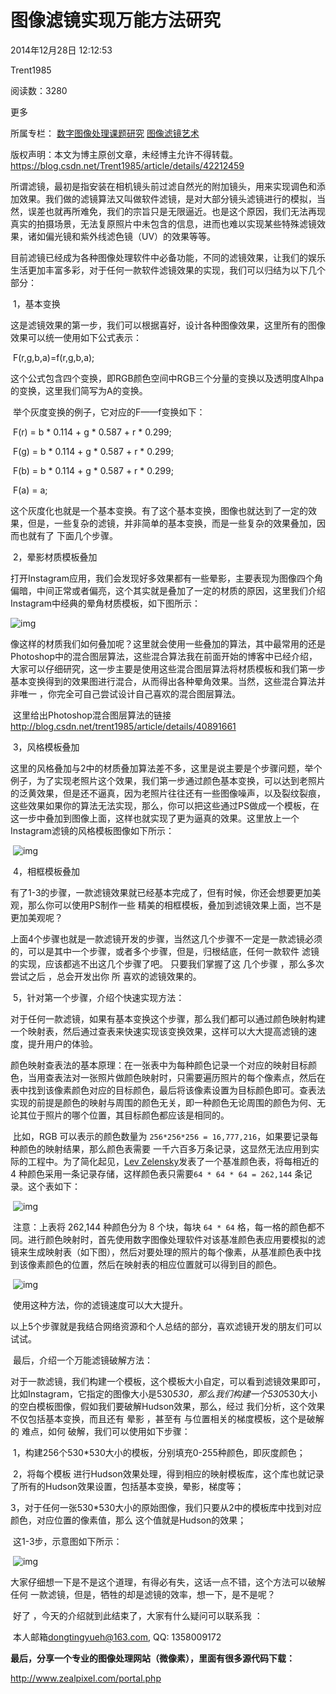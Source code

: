 # 图像滤镜实现万能方法研究

2014年12月28日 12:12:53

 

Trent1985

 

阅读数：3280

更多

所属专栏： [数字图像处理课题研究](https://blog.csdn.net/column/details/imagesharp.html) [图像滤镜艺术](https://blog.csdn.net/column/details/zphotoimagefilter.html)



 版权声明：本文为博主原创文章，未经博主允许不得转载。	https://blog.csdn.net/Trent1985/article/details/42212459

   

​    所谓滤镜，最初是指安装在相机镜头前过滤自然光的附加镜头，用来实现调色和添加效果。我们做的滤镜算法又叫做软件滤镜，是对大部分镜头滤镜进行的模拟，当然，误差也就再所难免，我们的宗旨只是无限逼近。也是这个原因，我们无法再现真实的拍摄场景，无法复原照片中未包含的信息，进而也难以实现某些特殊滤镜效果，诸如偏光镜和紫外线滤色镜（UV）的效果等等。

​    目前滤镜已经成为各种图像处理软件中必备功能，不同的滤镜效果，让我们的娱乐生活更加丰富多彩，对于任何一款软件滤镜效果的实现，我们可以归结为以下几个部分：

​    1，基本变换

​    这是滤镜效果的第一步，我们可以根据喜好，设计各种图像效果，这里所有的图像效果可以统一使用如下公式表示：

​    F(r,g,b,a)=f(r,g,b,a);

​    这个公式包含四个变换，即RGB颜色空间中RGB三个分量的变换以及透明度Alhpa的变换，这里我们简写为A的变换。

​    举个灰度变换的例子，它对应的F——f变换如下：

​    F(r) = b * 0.114 + g * 0.587 + r * 0.299;

​    F(g) = b * 0.114 + g * 0.587 + r * 0.299;

​    F(b) = b * 0.114 + g * 0.587 + r * 0.299;

​    F(a) = a;

​    这个灰度化也就是一个基本变换。有了这个基本变换，图像也就达到了一定的效果，但是，一些复杂的滤镜，并非简单的基本变换，而是一些复杂的效果叠加，因而也就有了 下面几个步骤。

​    2，晕影材质模板叠加

​    打开Instagram应用，我们会发现好多效果都有一些晕影，主要表现为图像四个角偏暗，中间正常或者偏亮，这个其实就是叠加了一定的材质的原因，这里我们介绍Instagram中经典的晕角材质模板，如下图所示：

![img](https://img-blog.csdn.net/20141228113537530?watermark/2/text/aHR0cDovL2Jsb2cuY3Nkbi5uZXQvVHJlbnQxOTg1/font/5a6L5L2T/fontsize/400/fill/I0JBQkFCMA==/dissolve/70/gravity/Center)

​     像这样的材质我们如何叠加呢？这里就会使用一些叠加的算法，其中最常用的还是Photoshop中的混合图层算法，这些混合算法我在前面开始的博客中已经介绍，大家可以仔细研究，这一步主要是使用这些混合图层算法将材质模板和我们第一步基本变换得到的效果图进行混合，从而得出各种晕角效果。当然，这些混合算法并非唯一 ，你完全可自己尝试设计自己喜欢的混合图层算法。

​    这里给出Photoshop混合图层算法的链接<http://blog.csdn.net/trent1985/article/details/40891661>

​    3，风格模板叠加

​    这里的风格叠加与2中的材质叠加算法差不多，这里是说主要是个步骤问题，举个例子，为了实现老照片这个效果，我们第一步通过颜色基本变换，可以达到老照片的泛黄效果，但是还不逼真，因为老照片往往还有一些图像噪声，以及裂纹裂痕，这些效果如果你的算法无法实现，那么，你可以把这些通过PS做成一个模板，在这一步中叠加到图像上面，这样也就实现了更为逼真的效果。这里放上一个Instagram滤镜的风格模板图像如下所示：

​    ![img](https://img-blog.csdn.net/20141229091341166?watermark/2/text/aHR0cDovL2Jsb2cuY3Nkbi5uZXQvVHJlbnQxOTg1/font/5a6L5L2T/fontsize/400/fill/I0JBQkFCMA==/dissolve/70/gravity/Center)

​    4，相框模板叠加

​    有了1-3的步骤，一款滤镜效果就已经基本完成了，但有时候，你还会想要更加美观，那么你可以使用PS制作一些 精美的相框模板，叠加到滤镜效果上面，岂不是更加美观呢？

​    上面4个步骤也就是一款滤镜开发的步骤，当然这几个步骤不一定是一款滤镜必须的，可以是其中一个步骤，或者多个步骤，但是，归根结底，任何一款软件 滤镜的实现，应该都逃不出这几个步骤了吧。 只要我们掌握了这 几个步骤 ，那么多次尝试之后 ，总会开发出你 所 喜欢的滤镜效果的。

​    5，针对第一个步骤，介绍个快速实现方法：

​    对于任何一款滤镜，如果有基本变换这个步骤，那么我们都可以通过颜色映射构建一个映射表，然后通过查表来快速实现该变换效果，这样可以大大提高滤镜的速度，提升用户的体验。

​    颜色映射查表法的基本原理：在一张表中为每种颜色记录一个对应的映射目标颜色，当用查表法对一张照片做颜色映射时，只需要遍历照片的每个像素点，然后在表中找到该像素颜色对应的目标颜色，最后将该像素设置为目标颜色即可。查表法实现的前提是颜色的映射与周围的颜色无关，即一种颜色无论周围的颜色为何、无论其位于照片的哪个位置，其目标颜色都应该是相同的。

​    比如，RGB 可以表示的颜色数量为 `256*256*256 = 16,777,216`，如果要记录每种颜色的映射结果，那么颜色表需要 一千六百多万条记录，这显然无法应用到实际的工程中。为了简化起见，[Lev Zelensky](https://plus.google.com/105075060804712942346/posts)发表了一个基准颜色表，将每相近的 4 种颜色采用一条记录存储，这样颜色表只需要`64 * 64 * 64 = 262,144` 条记录。这个表如下：

​    ![img](https://img-blog.csdn.net/20141228115518093?watermark/2/text/aHR0cDovL2Jsb2cuY3Nkbi5uZXQvVHJlbnQxOTg1/font/5a6L5L2T/fontsize/400/fill/I0JBQkFCMA==/dissolve/70/gravity/Center)

​    注意：上表将 262,144 种颜色分为 8 个块，每块 `64 * 64` 格，每一格的颜色都不同。进行颜色映射时，首先使用数字图像处理软件对该基准颜色表应用要模拟的滤镜来生成映射表（如下图），然后对要处理的照片的每个像素，从基准颜色表中找到该像素颜色的位置，然后在映射表的相应位置就可以得到目的颜色。

​    ![img](https://img-blog.csdn.net/20141228115621305?watermark/2/text/aHR0cDovL2Jsb2cuY3Nkbi5uZXQvVHJlbnQxOTg1/font/5a6L5L2T/fontsize/400/fill/I0JBQkFCMA==/dissolve/70/gravity/Center)

​    使用这种方法，你的滤镜速度可以大大提升。

​    以上5个步骤就是我结合网络资源和个人总结的部分，喜欢滤镜开发的朋友们可以试试。

​    最后，介绍一个万能滤镜破解方法：

​    对于一款滤镜，我们构建一个模板，这个模板大小自定，可以看到滤镜效果即可，比如Instagram，它指定的图像大小是530*530，那么我们构建一个530*530大小的空白模板图像，假如我们要破解Hudson效果，那么，经过 我们分析，这个效果不仅包括基本变换，而且还有 晕影 ，甚至有 与位置相关的梯度模板，这个是破解的 难点，如何 破解，我们可以使用如下步骤：

​    1，构建256个530*530大小的模板，分别填充0-255种颜色，即灰度颜色；

​    2，将每个模板 进行Hudson效果处理，得到相应的映射模板库，这个库也就记录了所有的Hudson效果设置，包括基本变换，晕影，梯度等；

​    3，对于任何一张530*530大小的原始图像，我们只要从2中的模板库中找到对应颜色，对应位置的像素值，那么 这个值就是Hudson的效果；

​    这1-3步，示意图如下所示：

​     ![img](https://img-blog.csdn.net/20141229091440197?watermark/2/text/aHR0cDovL2Jsb2cuY3Nkbi5uZXQvVHJlbnQxOTg1/font/5a6L5L2T/fontsize/400/fill/I0JBQkFCMA==/dissolve/70/gravity/Center)

​    大家仔细想一下是不是这个道理，有得必有失，这话一点不错，这个方法可以破解 任何 一款滤镜，但是，牺牲的却是滤镜的效率，想一下，是不是呢？

​    好了 ，今天的介绍就到此结束了，大家有什么疑问可以联系我 ：

​    本人邮箱[dongtingyueh@163.com](mailto:dongtingyueh@163.com), QQ: 1358009172

 



**最后，分享一个专业的图像处理网站（微像素），里面有很多源代码下载：**

<http://www.zealpixel.com/portal.php>

